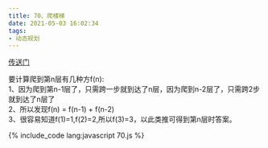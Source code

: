```yaml
---
title: 70、爬楼梯
date: 2021-05-03 16:02:34
tags:
- 动态规划
---
```

[传送门](https://leetcode-cn.com/problems/climbing-stairs/)

要计算爬到第n层有几种方f(n):  
1、因为爬到第n-1层了，只需跨一步就到达了n层，因为爬到n-2层了，只需跨2步就到达了n层了  
2、所以发现f(n) = f(n-1) + f(n-2)  
3、很容易知道f(1)=1,f(2)=2,所以f(3)=3，以此类推可得到第n层时答案。

{% include_code lang:javascript 70.js %}
